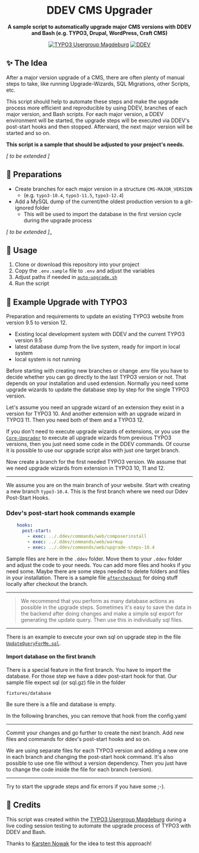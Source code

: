 <div align="center">

# DDEV CMS Upgrader

**A sample script to automatically upgrade major CMS versions with DDEV and Bash (e.g. TYPO3,
Drupal, WordPress, Craft CMS)**

[![TYPO3 Usergroup Magdeburg](https://img.shields.io/badge/TYPO3-Usergroup_Magdeburg-ff8700?style=flat-square&logo=typo3)](https://www.meetup.com/de-DE/typo3-usergroup-magdeburg/)
[![DDEV](https://img.shields.io/badge/DDEV-Foundation-02a8e2?style=flat-square&logo=data:image/png;base64,iVBORw0KGgoAAAANSUhEUgAAABMAAAAPCAYAAAAGRPQsAAAACXBIWXMAAAsSAAALEgHS3X78AAABIElEQVQ4jY2T0XGDMBBE383wbzoIHYRUELuDdBBTQXAH7sAlQCdOKsCuIKQC6GDzkVOsgCDeGY3uxGnvMZKMFUn69LBfKLmY2SEk2ZoZcAFG4CvxbQPUknIzqwAsQVMAnRv91+gKNEBrZlWKbIzm64LRBqiBFqiARtKNTNIReFwxmDYcA5XvOcVkz0AJ5J4XPnr+HkDudS1wAE7ADiCT1HiXDx+hcwuc3TCsPzhFD+yDya+0rEZSLqmbrJ8lHT3exnMGPEWdRo9fPcd/Jajw+Y3bQc0laVihnGpwmi6KFZuVfseQtA/xQuN8YtRJGlKF2xnHfXRl6gXk/FzI8JS2wHsCMNyzAtiZ2fqLkVTfQVeG+hnZxKwEXiLKqXoz60PyDWDeV6d2QUBxAAAAAElFTkSuQmCC)](https://ddev.com/)

</div>

## ✨ The Idea

After a major version upgrade of a CMS, there are often plenty of manual steps to take, like
running Upgrade-Wizards, SQL Migrations, other Scripts, etc.

This script should help to automate these steps and make the upgrade process more efficient and
reproducible by using DDEV, branches of each major version, and Bash scripts. For each major version,
a DDEV environment will be started, the upgrade steps will be executed via DDEV's post-start hooks
and then stopped. Afterward, the next major version will be started and so on.

**This script is a sample that should be adjusted to your project's needs.**

_[ to be extended ]_

## 🔧 Preparations

- Create branches for each major version in a structure `CMS-MAJOR_VERSION`
    - (e.g. `typo3-10.4`, `typo3-11.5`, `typo3-12.4`)
- Add a MySQL dump of the current/the oldest production version to a git-ignored folder
    - This will be used to import the database in the first version cycle during the upgrade process

_[ to be extended ]__

## 🚀 Usage

1. Clone or download this repository into your project
2. Copy the `.env.sample` file to `.env` and adjust the variables
3. Adjust paths if needed in [`auto-upgrade.sh`](auto-upgrade.sh)
4. Run the script

## 📝 Example Upgrade with TYPO3

Preparation and requirements to update an existing TYPO3 website from version 9.5 to version 12.

* Existing local development system with DDEV and the current TYPO3 version 9.5
* latest database dump from the live system, ready for import in local system
* local system is not running

Before starting with creating new branches or change .env file you have to decide whether you can
go directly to the last TYPO3 version or not.
That depends on your installation and used extension. Normally you need some upgrade wizards
to update the database step by step for the single TYPO3 version.

Let's assume you need an upgrade wizard of an extension they exist in a version for TYPO3 10.
And another extension with an upgrade wizard in TYPO3 11. Then you need both of them and a TYPO3 12.

If you don't need to execute upgrade wizards of extensions, or you use the
[`Core-Upgrader`](https://github.com/WapplerSystems/core_upgrader) to execute all upgrade wizards
from previous TYPO3 versions, then you just need some code in the DDEV commands.
Of course it is possible to use our upgrade script also with just one target branch.

Now create a branch for the first needed TYPO3 version. We assume that we need upgrade wizards
from extension in TYPO3 10, 11 and 12.

---

We assume you are on the main branch of your website. Start with creating a new branch `typo3-10.4`.
This is the first branch where we need our Ddev Post-Start Hooks.

### Ddev's post-start hook commands example

```yaml
    hooks:
      post-start:
        - exec: ../.ddev/commands/web/composerinstall
        - exec: ../.ddev/commands/web/warmup
        - exec: ../.ddev/commands/web/upgrade-steps-10.4
```

Sample files are here in the `.ddev` folder. Move them to your `.ddev` folder and adjust the code
to your needs.
You can add more files and hooks if you need some. Maybe there are some steps needed to delete
folders and files in your installation. There is a sample file  [`aftercheckout`](.ddev/commands/web/aftercheckout)
for doing stuff locally after checkout the branch.

---
> We recommend that you perform as many database actions as possible in the upgrade steps.
> Sometimes it's easy to save the data in the backend after doing changes and make a simple sql
> export for generating the update query. Then use this in individually sql files.
---

There is an example to execute your own sql on upgrade step in the file
[`UpdateQueryForMe.sql`](.ddev/commands/web/aftercheckout).

#### Import database on the first branch

There is a special feature in the first branch. You have to import the database. For those step
we have a ddev post-start hook for that. Our sample file expect sql (or sql.gz) file in the folder

    fixtures/database

Be sure there is a file and database is empty.

In the following branches, you can remove that hook from the config.yaml

---

Commit your changes and go further to create the next branch. Add new files and commands for ddev's
post-start hooks and so on.

We are using separate files for each TYPO3 version and adding a new one in each branch and changing
the post-start hook command. It's also possible to use one file without a version dependency.
Then you just have to change the code inside the file for each branch (version).

---

Try to start the upgrade steps and fix errors if you have some ;-).


## 💎 Credits

This script was created within the [TYPO3 Usergroup Magdeburg](https://www.meetup.com/de-DE/typo3-usergroup-magdeburg/)
during a live coding session testing to automate the upgrade process of TYPO3 with DDEV and Bash.

Thanks to [Karsten Nowak](https://github.com/kanow) for the idea to test this approach!
